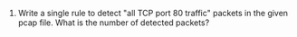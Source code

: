 1. Write a single rule to detect "all TCP port 80 traffic" packets in the given pcap file. 
What is the number of detected packets?
